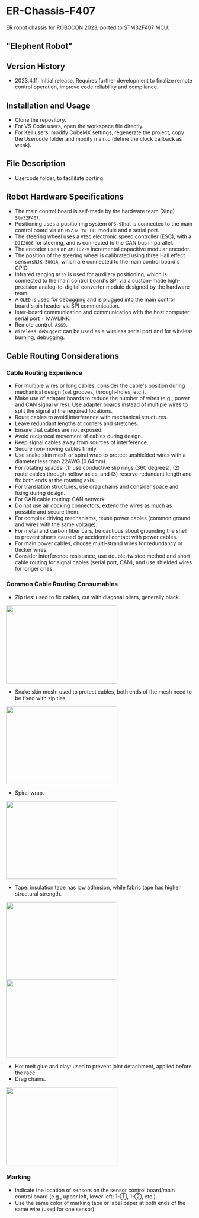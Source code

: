 # ER-Chassis-F407

ER robot chassis for ROBOCON 2023, ported to STM32F407 MCU.

## "Elephent Robot"

## Version History
- 2023.4.11: Initial release. Requires further development to finalize remote control operation, improve code reliability and compliance.

## Installation and Usage
- Clone the repository.
- For VS Code users, open the workspace file directly.
- For Keil users, modify CubeMX settings, regenerate the project, copy the Usercode folder and modify main.c (define the clock callback as weak).

## File Description
- Usercode folder, to facilitate porting.

## Robot Hardware Specifications
- The main control board is self-made by the hardware team (Xing) `Stm32F407`.
- Positioning uses a positioning system `OPS-9`that is connected to the main control board via an `RS232 to TTL` module and a serial port.
- The steering wheel uses a `VESC` electronic speed controller (ESC), with a `DJI2006` for steering, and is connected to the CAN bus in parallel.
- The encoder uses an `AMT102-V` incremental capacitive modular encoder.
- The position of the steering wheel is calibrated using three Hall effect sensors`NJK-5001A`, which are connected to the main control board's GPIO.
- Infrared ranging `DT35` is used for auxiliary positioning, which is connected to the main control board's SPI via a custom-made high-precision analog-to-digital converter module designed by the hardware team.
- A `OLED` is used for debugging and is plugged into the main control board's pin header via SPI communication.
- Inter-board communication and communication with the host computer: serial port + MAVLINK.
- Remote control: `AS69`.
- `Wireless debugger`: can be used as a wireless serial port and for wireless burning, debugging.

## Cable Routing Considerations
### Cable Routing Experience
- For multiple wires or long cables, consider the cable's position during mechanical design (set grooves, through-holes, etc.).
- Make use of adapter boards to reduce the number of wires (e.g., power and CAN signal wires). Use adapter boards instead of multiple wires to split the signal at the required locations.
- Route cables to avoid interference with mechanical structures.
- Leave redundant lengths at corners and stretches.
- Ensure that cables are not exposed.
- Avoid reciprocal movement of cables during design.
- Keep signal cables away from sources of interference.
- Secure non-moving cables firmly.
- Use snake skin mesh or spiral wrap to protect unshielded wires with a diameter less than 22AWG (0.64mm).
- For rotating spaces: (1) use conductive slip rings (360 degrees), (2) route cables through hollow axles, and (3) reserve redundant length and fix both ends at the rotating axis.
- For translation structures, use drag chains and consider space and fixing during design.
- For CAN cable routing: CAN network
- Do not use air docking connectors, extend the wires as much as possible and secure them.
- For complex driving mechanisms, reuse power cables (common ground and wires with the same voltage).
- For metal and carbon fiber cars, be cautious about grounding the shell to prevent shorts caused by accidental contact with power cables.
- For main power cables, choose multi-strand wires for redundancy or thicker wires.
- Consider interference resistance, use double-twisted method and short cable routing for signal cables (serial port, CAN), and use shielded wires for longer ones.

### Common Cable Routing Consumables
- Zip ties: used to fix cables, cut with diagonal pliers, generally black.
<image src="https://github.com/OriTwil/ER-Chassis-F407/blob/main/picture/zip.jpg" width="300" height="210">

- Snake skin mesh: used to protect cables, both ends of the mesh need to be fixed with zip ties.
<image src="https://github.com/OriTwil/ER-Chassis-F407/blob/main/picture/mesh.png" width="300" height="210">

- Spiral wrap.
<image src="https://github.com/OriTwil/ER-Chassis-F407/blob/main/picture/protect.jpg" width="300" height="210">

- Tape: insulation tape has low adhesion, while fabric tape has higher structural strength.
<image src="https://github.com/OriTwil/ER-Chassis-F407/blob/main/picture/buji.jpg" width="300" height="210">
<image src="https://github.com/OriTwil/ER-Chassis-F407/blob/main/picture/jueyuanjiaodai.jpg" width="300" height="210">

- Hot melt glue and clay: used to prevent joint detachment, applied before the race.
- Drag chains.
<image src="https://github.com/OriTwil/ER-Chassis-F407/blob/main/picture/tuolian.jpg" width="300" height="210">

### Marking
- Indicate the location of sensors on the sensor control board/main control board (e.g., upper left, lower left; 1-①, 1-②, etc.).
- Use the same color of marking tape or label paper at both ends of the same wire (used for one sensor). 



